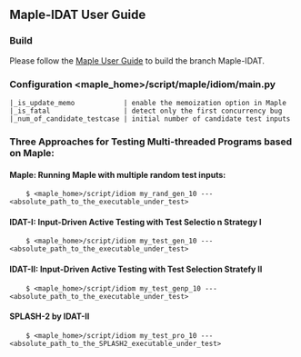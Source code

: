 ## Maple-IDAT User Guide

### Build
Please follow the [Maple User Guide](https://github.com/jieyu/maple) to build the branch Maple-IDAT.
### Configuration <maple_home>/script/maple/idiom/main.py
    |_is_update_memo            | enable the memoization option in Maple
    |_is_fatal                  | detect only the first concurrency bug
    |_num_of_candidate_testcase | initial number of candidate test inputs
### Three Approaches for Testing Multi-threaded Programs based on Maple:
#### Maple: Running Maple with multiple random test inputs:
        $ <maple_home>/script/idiom my_rand_gen_10 --- <absolute_path_to_the_executable_under_test>
#### IDAT-I: Input-Driven Active Testing with Test Selectio n Strategy I
        $ <maple_home>/script/idiom my_test_gen_10 --- <absolute_path_to_the_executable_under_test>
#### IDAT-II: Input-Driven Active Testing with Test Selection Stratefy II
        $ <maple_home>/script/idiom my_test_genp_10 --- <absolute_path_to_the_executable_under_test>
#### SPLASH-2 by IDAT-II
        $ <maple_home>/script/idiom my_test_pro_10 --- <absolute_path_to_the_SPLASH2_executable_under_test>
